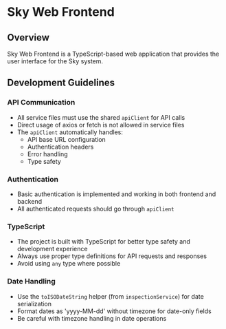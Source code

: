 # Sky Web Frontend

## Overview
Sky Web Frontend is a TypeScript-based web application that provides the user interface for the Sky system.

## Development Guidelines

### API Communication
- All service files must use the shared `apiClient` for API calls
- Direct usage of axios or fetch is not allowed in service files
- The `apiClient` automatically handles:
  - API base URL configuration
  - Authentication headers
  - Error handling
  - Type safety

### Authentication
- Basic authentication is implemented and working in both frontend and backend
- All authenticated requests should go through `apiClient`

### TypeScript
- The project is built with TypeScript for better type safety and development experience
- Always use proper type definitions for API requests and responses
- Avoid using `any` type where possible

### Date Handling
- Use the `toISODateString` helper (from `inspectionService`) for date serialization
- Format dates as 'yyyy-MM-dd' without timezone for date-only fields
- Be careful with timezone handling in date operations